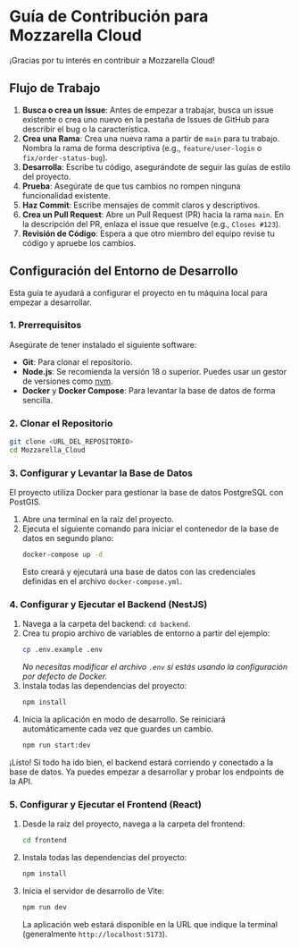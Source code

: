 # Guía de Contribución para Mozzarella Cloud

¡Gracias por tu interés en contribuir a Mozzarella Cloud!

## Flujo de Trabajo

1.  **Busca o crea un Issue**: Antes de empezar a trabajar, busca un issue existente o crea uno nuevo en la pestaña de Issues de GitHub para describir el bug o la característica.
2.  **Crea una Rama**: Crea una nueva rama a partir de `main` para tu trabajo. Nombra la rama de forma descriptiva (e.g., `feature/user-login` o `fix/order-status-bug`).
3.  **Desarrolla**: Escribe tu código, asegurándote de seguir las guías de estilo del proyecto.
4.  **Prueba**: Asegúrate de que tus cambios no rompen ninguna funcionalidad existente.
5.  **Haz Commit**: Escribe mensajes de commit claros y descriptivos.
6.  **Crea un Pull Request**: Abre un Pull Request (PR) hacia la rama `main`. En la descripción del PR, enlaza el issue que resuelve (e.g., `Closes #123`).
7.  **Revisión de Código**: Espera a que otro miembro del equipo revise tu código y apruebe los cambios.

## Configuración del Entorno de Desarrollo

Esta guía te ayudará a configurar el proyecto en tu máquina local para empezar a desarrollar.

### 1. Prerrequisitos

Asegúrate de tener instalado el siguiente software:

- **Git**: Para clonar el repositorio.
- **Node.js**: Se recomienda la versión 18 o superior. Puedes usar un gestor de versiones como [nvm](https://github.com/nvm-sh/nvm).
- **Docker** y **Docker Compose**: Para levantar la base de datos de forma sencilla.

### 2. Clonar el Repositorio

```bash
git clone <URL_DEL_REPOSITORIO>
cd Mozzarella_Cloud
```

### 3. Configurar y Levantar la Base de Datos

El proyecto utiliza Docker para gestionar la base de datos PostgreSQL con PostGIS.

1.  Abre una terminal en la raíz del proyecto.
2.  Ejecuta el siguiente comando para iniciar el contenedor de la base de datos en segundo plano:
    ```bash
    docker-compose up -d
    ```
    Esto creará y ejecutará una base de datos con las credenciales definidas en el archivo `docker-compose.yml`.

### 4. Configurar y Ejecutar el Backend (NestJS)

1.  Navega a la carpeta del backend: `cd backend`.
2.  Crea tu propio archivo de variables de entorno a partir del ejemplo:
    ```bash
    cp .env.example .env
    ```
    *No necesitas modificar el archivo `.env` si estás usando la configuración por defecto de Docker.*
3.  Instala todas las dependencias del proyecto:
    ```bash
    npm install
    ```
4.  Inicia la aplicación en modo de desarrollo. Se reiniciará automáticamente cada vez que guardes un cambio.
    ```bash
    npm run start:dev
    ```

¡Listo! Si todo ha ido bien, el backend estará corriendo y conectado a la base de datos. Ya puedes empezar a desarrollar y probar los endpoints de la API.

### 5. Configurar y Ejecutar el Frontend (React)

1.  Desde la raíz del proyecto, navega a la carpeta del frontend:
    ```bash
    cd frontend
    ```
2.  Instala todas las dependencias del proyecto:
    ```bash
    npm install
    ```
3.  Inicia el servidor de desarrollo de Vite:
    ```bash
    npm run dev
    ```
    La aplicación web estará disponible en la URL que indique la terminal (generalmente `http://localhost:5173`).